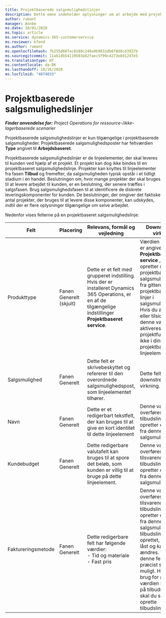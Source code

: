 ```yaml
---
title: Projektbaserede salgsmulighedslinjer
description: Dette emne indeholder oplysninger om at arbejde med projektbaserede salgsmulighedslinjer.
author: rumant
manager: Annbe
ms.date: 10/01/2020
ms.topic: article
ms.service: dynamics-365-customerservice
ms.reviewer: kfend
ms.author: rumant
ms.openlocfilehash: 7b255d607ac8180c249a9b9831db6f8d0cd3937b
ms.sourcegitcommit: 11a61db54119503e82faec5f99c4273e8d1247e5
ms.translationtype: HT
ms.contentlocale: da-DK
ms.lasthandoff: 10/16/2020
ms.locfileid: "4074033"
---
```

# <a name="project-based-opportunity-lines"></a>Projektbaserede salgsmulighedslinjer

_**Finder anvendelse for:** Project Operations for ressource-/ikke-lagerbaserede scenarier_


Projektbaserede salgsmulighedslinjer er kun tilgængelige i projektbaserede salgsmuligheder. Projektbaserede salgsmulighedsposter har feltværdien **Type** angivet til **Arbejdsbaseret**.

Projektbaserede salgsmulighedslinjer er de linjeelementer, der skal leveres til kunden ved hjælp af et projekt. Et projekt kan dog ikke bindes til en projektbaseret salgsmulighedslinje. Projekter kan knyttes til linjeelementer fra fasen **Tilbud** og fremefter, da salgsmuligheden typisk opstår i et tidligt stadium i en handel. Beslutningen om, hvor mange projekter der skal bruges til at levere arbejdet til kunden, er en beslutning, der senere træffes i salgsfasen. Brug salgsmulighedsfasen til at identificere de diskrete leveringskomponenter for kunden. De beslutninger, der omgiver det faktiske antal projekter, der bruges til at levere disse komponenter, kan udskydes, indtil der er flere oplysninger tilgængelige om selve arbejdet.

Nedenfor vises felterne på en projektbaseret salgsmulighedslinje:

| **Felt** | **Placering** | **Relevans, formål og vejledning** | **Downstream-virkning** |
| --- | --- | --- | --- |
| Produkttype | Fanen Generelt (skjult) | Dette er et felt med grupperet indstilling. Hvis der er installeret Dynamics 365 Operations, er en af de tilgængelige indstillinger **Projektbaseret service**.  | Værdien i dette felt er angivet til **Projektbaseret service** , når du opretter den projektbaserede salgsmulighedslinje fra gitteret for projektbaserede linjer i salgsmuligheden. <br> Hvis du ændrer eller tilsidesætter denne værdi, aktiveres projektfunktionen ikke i dine projektbaserede linjeelementer. |
| Salgsmulighed | Fanen Generelt | Dette felt er skrivebeskyttet og refererer til den overordnede salgsmulighedspost, som linjeelementet tilhører. | Dette felt har ingen downstream-virkning. |
| Navn | Fanen Generelt | Dette er et redigerbart tekstfelt, der kan bruges til at give en kort identitet til dette linjeelement | Denne værdi overføres til tilbudslinjen, når du opretter et tilbud fra denne salgsmulighed |
| Kundebudget | Fanen Generelt | Dette redigerbare valutafelt kan bruges til at spore det beløb, som kunden er villig til at bruge på dette linjeelement. | Denne værdi overføres til det tilsvarende felt på tilbudslinjen, når du opretter et tilbud fra denne salgsmulighed |
| Faktureringsmetode | Fanen Generelt | Dette redigerbare felt har følgende værdier:</br>- Tid og materiale</br>- Fast pris | Denne værdi overføres til det tilsvarende felt på tilbudslinjen, når du opretter et tilbud fra denne salgsmulighed. Når tilbudslinjen er oprettet, er feltet låst og kan ikke ændres. Tildel denne feltværdi så præcist som muligt. Hvis du har brug for at ændre værdien i dette felt på tilbudslinjen, skal du slette og oprette tilbudslinjen igen. |
